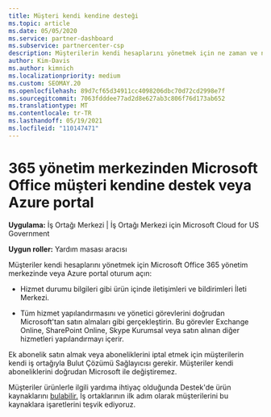 ```yaml
---
title: Müşteri kendi kendine desteği
ms.topic: article
ms.date: 05/05/2020
ms.service: partner-dashboard
ms.subservice: partnercenter-csp
description: Müşterilerin kendi hesaplarını yönetmek için ne zaman ve nerede kendi kendine destek gerçekleştireceklerini ve bu müşterilerin kendi iş ortağıyla ne Bulut Çözümü Sağlayıcısı öğrenin.
author: Kim-Davis
ms.author: kimnich
ms.localizationpriority: medium
ms.custom: SEOMAY.20
ms.openlocfilehash: 89d7cf65d34911cc4098206dbc70d72cd2998e7f
ms.sourcegitcommit: 7063fdddee77ad2d8e627ab3c806f76d173ab652
ms.translationtype: MT
ms.contentlocale: tr-TR
ms.lasthandoff: 05/19/2021
ms.locfileid: "110147471"
---
```

# <a name="customer-self-support-through-microsoft-office-365-admin-center-or-through-the-azure-portal"></a>365 yönetim merkezinden Microsoft Office müşteri kendine destek veya Azure portal

**Uygulama:** İş Ortağı Merkezi | İş Ortağı Merkezi için Microsoft Cloud for US Government

**Uygun roller:** Yardım masası aracısı

Müşteriler kendi hesaplarını yönetmek için Microsoft Office 365 yönetim merkezinde veya Azure portal oturum açın:

- Hizmet durumu bilgileri gibi ürün içinde iletişimleri ve bildirimleri İleti Merkezi.

- Tüm hizmet yapılandırmasını ve yönetici görevlerini doğrudan Microsoft'tan satın almaları gibi gerçekleştirin. Bu görevler Exchange Online, SharePoint Online, Skype Kurumsal veya satın alınan diğer hizmetleri yapılandırmayı içerir.

Ek abonelik satın almak veya aboneliklerini iptal etmek için müşterilerin kendi iş ortağıyla Bulut Çözümü Sağlayıcısı gerekir. Müşteriler kendi aboneliklerini doğrudan Microsoft ile değiştiremez.

Müşteriler ürünlerle ilgili yardıma ihtiyaç olduğunda Destek'de ürün kaynaklarını [bulabilir.](https://partnercenter.microsoft.com/partner/support) İş ortaklarının ilk adım olarak müşterilerini bu kaynaklara işaretlerini teşvik ediyoruz.

 

 



